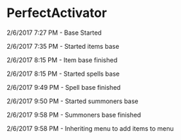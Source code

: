 # PerfectActivator

2/6/2017 7:27 PM - Base Started

2/6/2017 7:35 PM - Started items base

2/6/2017 8:15 PM - Item base finished

2/6/2017 8:15 PM - Started spells base

2/6/2017 9:49 PM - Spell base finished

2/6/2017 9:50 PM - Started summoners base

2/6/2017 9:58 PM - Summoners base finished

2/6/2017 9:58 PM - Inheriting menu to add items to menu

